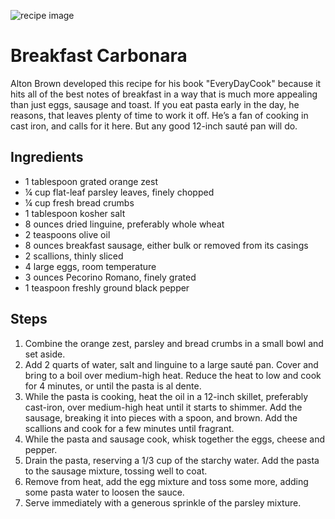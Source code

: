 ![recipe image](https://static01.nyt.com/images/2016/09/28/dining/28ALTON6-WEB/28ALTON6-WEB-articleLarge.jpg)

# Breakfast Carbonara
Alton Brown developed this recipe for his book "EveryDayCook" because it hits all of the best notes of breakfast in a way that is much more appealing than just eggs, sausage and toast. If you eat pasta early in the day, he reasons, that leaves plenty of time to work it off. He’s a fan of cooking in cast iron, and calls for it here. But any good 12-inch sauté pan will do.

## Ingredients
* 1 tablespoon grated orange zest
* ¼ cup flat-leaf parsley leaves, finely chopped
* ¼ cup fresh bread crumbs
* 1 tablespoon kosher salt
* 8 ounces dried linguine, preferably whole wheat
* 2 teaspoons olive oil
* 8 ounces breakfast sausage, either bulk or removed from its casings
* 2 scallions, thinly sliced
* 4 large eggs, room temperature
* 3 ounces Pecorino Romano, finely grated
* 1 teaspoon freshly ground black pepper

## Steps
1. Combine the orange zest, parsley and bread crumbs in a small bowl and set aside.
2. Add 2 quarts of water, salt and linguine to a large sauté pan. Cover and bring to a boil over medium-high heat. Reduce the heat to low and cook for 4 minutes, or until the pasta is al dente.
3. While the pasta is cooking, heat the oil in a 12-inch skillet, preferably cast-iron, over medium-high heat until it starts to shimmer. Add the sausage, breaking it into pieces with a spoon, and brown. Add the scallions and cook for a few minutes until fragrant.
4. While the pasta and sausage cook, whisk together the eggs, cheese and pepper.
5. Drain the pasta, reserving a 1/3 cup of the starchy water. Add the pasta to the sausage mixture, tossing well to coat.
6. Remove from heat, add the egg mixture and toss some more, adding some pasta water to loosen the sauce.
7. Serve immediately with a generous sprinkle of the parsley mixture.